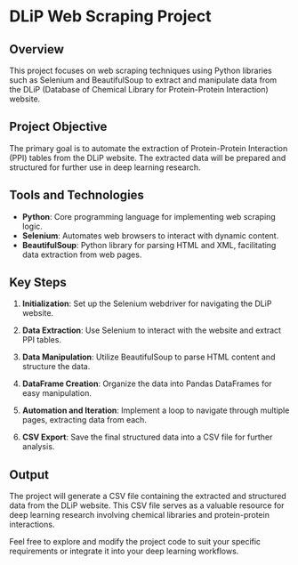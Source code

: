 # DLiP Web Scraping Project

## Overview

This project focuses on web scraping techniques using Python libraries such as Selenium and BeautifulSoup to extract and manipulate data from the DLiP (Database of Chemical Library for Protein-Protein Interaction) website.

## Project Objective

The primary goal is to automate the extraction of Protein-Protein Interaction (PPI) tables from the DLiP website. The extracted data will be prepared and structured for further use in deep learning research.

## Tools and Technologies

- **Python**: Core programming language for implementing web scraping logic.
- **Selenium**: Automates web browsers to interact with dynamic content.
- **BeautifulSoup**: Python library for parsing HTML and XML, facilitating data extraction from web pages.

## Key Steps

1. **Initialization**: Set up the Selenium webdriver for navigating the DLiP website.
   
2. **Data Extraction**: Use Selenium to interact with the website and extract PPI tables.

3. **Data Manipulation**: Utilize BeautifulSoup to parse HTML content and structure the data.

4. **DataFrame Creation**: Organize the data into Pandas DataFrames for easy manipulation.

5. **Automation and Iteration**: Implement a loop to navigate through multiple pages, extracting data from each.

6. **CSV Export**: Save the final structured data into a CSV file for further analysis.

## Output

The project will generate a CSV file containing the extracted and structured data from the DLiP website. This CSV file serves as a valuable resource for deep learning research involving chemical libraries and protein-protein interactions.

Feel free to explore and modify the project code to suit your specific requirements or integrate it into your deep learning workflows.
